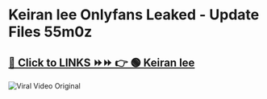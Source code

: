 
 # Keiran lee Onlyfans Leaked - Update Files 55m0z

## <h2><a href="https://clipsfans.com/Keiran_lee&ref=git">🔗 Click to LINKS ⏩⏩ 👉 🟢 Keiran lee </a></h2>

<a href="https://clipsfans.com/Keiran_lee&ref=git" rel="nofollow" data-target="animated-image.originalLink"><img src="https://i.ibb.co.com/xMMVF88/686577567.gif" alt="Viral Video Original" style="max-width: 100%; display: inline-block;" data-target="animated-image.originalImage"></a>

